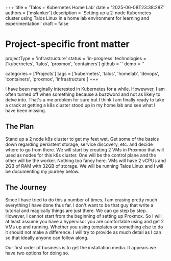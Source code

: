 +++
title = 'Talos + Kubernetes Home Lab'
date =  '2025-06-08T23:38:28Z'
authors = ['mslanker']
description = 'Setting up a 2-node Kubernetes cluster using Talos Linux in a home lab environment for learning and experimentation.'
draft = false

# Project-specific front matter
projectType = 'infrastructure'
status = 'in-progress'
technologies = ['kubernetes', 'talos', 'proxmox', 'containers']
github = ''
demo = ''

categories = ['Projects']
tags = ['kubernetes', 'talos', 'homelab', 'devops', 'containers', 'proxmox', 'infrastructure']
+++

I have been marginally interested in Kubernetes for a while.  Howewver, I am often turned off when something because a buzzword and not as likely to delve into.  That's a me problem for sure but I think I am finally ready to take a crack at getting a k8s cluster stood up in my home lab and see what I have been missing.

## The Plan
Stand up a 2 node k8s cluster to get my feet wet.  Get some of the basics down regarding persistent storage, service discovery, etc. and decide where to go from there.  We will start by creating 2 VMs in Proxmox that will used as nodes for this k8s cluster.  One will be the control plane and the other will be the worker.  Nothing too fancy here.  VMs will have 2 vCPUs and 2GB of RAM with 32GB of storage.  We will be running Talos Linux and I will be documenting my journey below.

## The Journey
Since I have tried to do this a number of times, I am erasing pretty much everything I have done thus far.  I don't want to be that guy that write a tutorial and magically things are just there.  We can go step by step.  However, I cannot start from the beginning of setting up Proxmox.  So I will at least assume you have a hypervisor you are comfortable using and get 2 VMs up and running.  Whether you using templates or something else to do it should not make a difference.  I will try to provide as much detail as I can so that ideally anyone can follow along.

Our first order of business is to get the installation media.  It appears we have two options for doing so.
